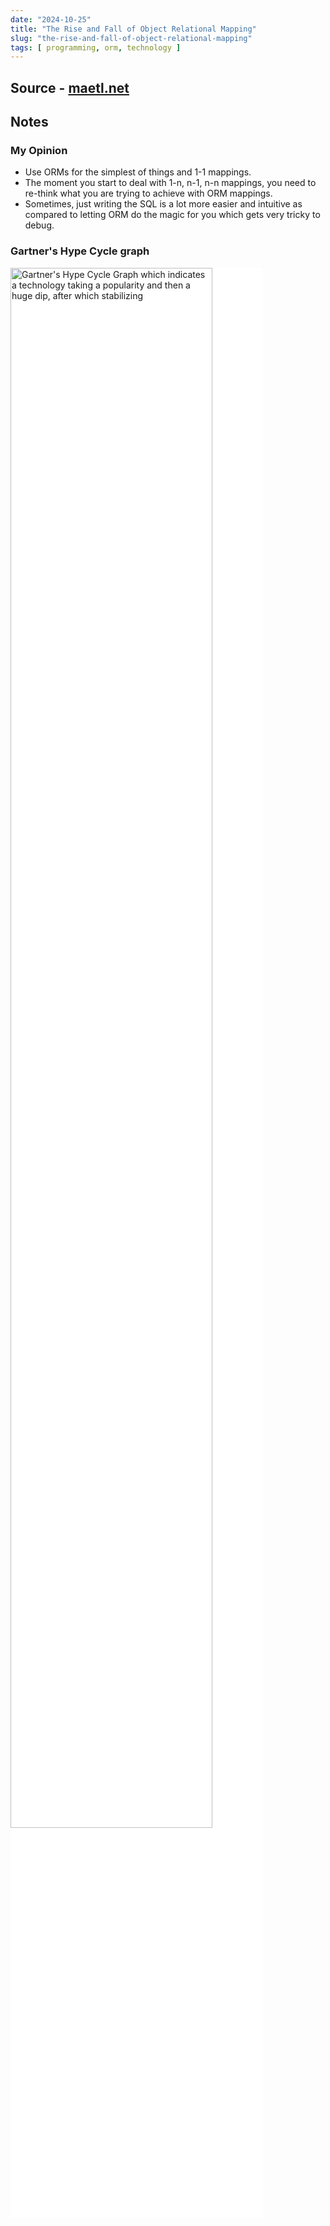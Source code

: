 ```yaml
---
date: "2024-10-25"
title: "The Rise and Fall of Object Relational Mapping"
slug: "the-rise-and-fall-of-object-relational-mapping"
tags: [ programming, orm, technology ]
---
```




## Source - [maetl.net][1]

## Notes

### My Opinion

* Use ORMs for the simplest of things and 1-1 mappings.
* The moment you start to deal with 1-n, n-1, n-n mappings, you need to re-think what you are trying to achieve with ORM mappings.
* Sometimes, just writing the SQL is a lot more easier and intuitive as compared to letting ORM do the magic for you which gets very tricky to debug.

### Gartner's Hype Cycle graph

<img src="https://maetl.net/img/talks/rise-and-fall-of-orm/hype-cycle-chart.png" alt="Gartner's Hype Cycle Graph which indicates a technology taking a popularity and then a huge dip, after which stabilizing" class="image-center" style="background-color: white; width: 80%" />



   [1]: https://maetl.net/talks/rise-and-fall-of-orm
   [2]: https://maetl.net/img/talks/rise-and-fall-of-orm/hype-cycle-chart.png
